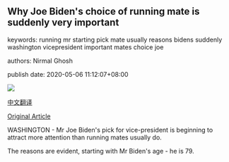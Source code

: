 ## Why Joe Biden's choice of running mate is suddenly very important

keywords: running mr starting pick mate usually reasons bidens suddenly washington vicepresident important mates choice joe

authors: Nirmal Ghosh

publish date: 2020-05-06 11:12:07+08:00

![](https://www.straitstimes.com/sites/all/themes/custom/bootdemo/images/facebook_default_pic.jpg)

[中文翻译](Why%20Joe%20Biden%27s%20choice%20of%20running%20mate%20is%20suddenly%20very%20important_zh.md)

[Original Article](https://www.straitstimes.com/world/united-states/why-joe-bidens-choice-of-running-mate-is-suddenly-very-important)

WASHINGTON - Mr Joe Biden's pick for vice-president is beginning to attract more attention than running mates usually do.

The reasons are evident, starting with Mr Biden's age - he is 79.